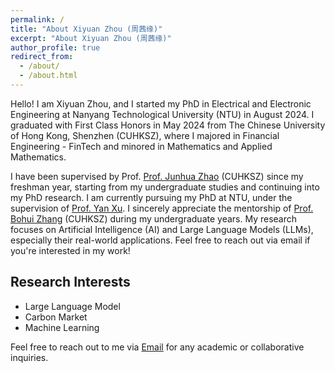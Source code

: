 ```yaml
---
permalink: /
title: "About Xiyuan Zhou (周茜缘)"
excerpt: "About Xiyuan Zhou (周茜缘)"
author_profile: true
redirect_from: 
  - /about/
  - /about.html
---
```


Hello! I am Xiyuan Zhou, and I started my PhD in Electrical and Electronic Engineering at Nanyang Technological University (NTU) in August 2024. I graduated with First Class Honors in May 2024 from The Chinese University of Hong Kong, Shenzhen (CUHKSZ), where I majored in Financial Engineering - FinTech and minored in Mathematics and Applied Mathematics.

I have been supervised by Prof. [Prof. Junhua Zhao](https://scholar.google.com/citations?user=M2oDRWEAAAAJ&hl=en) (CUHKSZ) since my freshman year, starting from my undergraduate studies and continuing into my PhD research. I am currently pursuing my PhD at NTU, under the supervision of [Prof. Yan Xu](https://scholar.google.com.au/citations?user=ZAhePQ4AAAAJ&hl=en). I sincerely appreciate the mentorship of [Prof. Bohui Zhang](https://sites.google.com/site/bohuizhang/) (CUHKSZ) during my undergraduate years. My research focuses on Artificial Intelligence (AI) and Large Language Models (LLMs), especially their real-world applications. Feel free to reach out via email if you're interested in my work!


## Research Interests
- Large Language Model
- Carbon Market
- Machine Learning

Feel free to reach out to me via [Email](mailto:xiyuan002@e.ntu.edu.sg) for any academic or collaborative inquiries.

